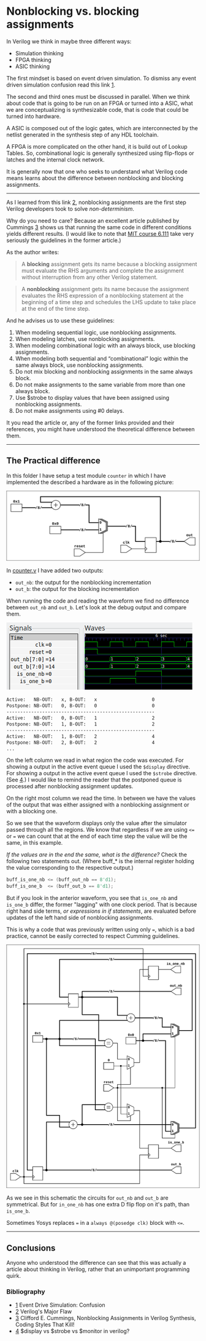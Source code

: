 # Nonblocking vs. blocking assignments

In Verilog we think in maybe three different ways:

- Simulation thinking
- FPGA thinking
- ASIC thinking

The first mindset is based on event driven simulation. To dismiss any event
driven simulation confusion read this link [1].

The second and third ones must be discussed in parallel. When we think about
code that is going to be run on an FPGA or turned into a ASIC, what we are
conceptualizing is synthesizable code, that is code that could be turned into
hardware.

A ASIC is composed out of the logic gates, which are interconnected by the
netlist generated in the synthesis step of any HDL toolchain.

A FPGA is more complicated on the other hand, it is build out of Lookup Tables.
So, combinational logic is generally synthesized using flip-flops or latches and
the internal clock network.

It is generally now that one who seeks to understand what Verilog code means
learns about the difference between nonblocking and blocking assignments.

---

As I learned from this link [2], nonblocking assignments are the first step
Verilog developers took to solve *non-determinism*.

Why do you need to care? Because an excellent article published by Cummings [3]
shows us that running the same code in different conditions yields different
results. (I would like to note that
[MIT course 6.111](http://web.mit.edu/6.111/www/f2017/handouts/L04.pdf#page=30)
take very seriously the guidelines in the former article.)

As the author writes:

> A **blocking** assignment gets its name because a blocking assignment must
> evaluate the RHS arguments and complete the assignment without interruption
> from any other Verilog statement.

> A **nonblocking** assignment gets its name because the assignment evaluates the
> RHS expression of a nonblocking statement at the beginning of a time step and
> schedules the LHS update to take place at the end of the time step.

And he advises us to use these guidelines:

1. When modeling sequential logic, use nonblocking assignments.
2. When modeling latches, use nonblocking assignments.
3. When modeling combinational logic with an always block, use blocking
    assignments.
4. When modeling both sequential and “combinational” logic within the same
    always block, use nonblocking assignments.
5. Do not mix blocking and nonblocking assignments in the same always block.
6. Do not make assignments to the same variable from more than one always block.
7. Use $strobe to display values that have been assigned using nonblocking
    assignments.
8. Do not make assignments using #0 delays.

It you read the article or, any of the former links provided and their
references, you might have understood the theoretical difference between them.

---

## The Practical difference

In this folder I have setup a test module `counter` in which I have implemented
the described a hardware as in the following picture:

![sch](counter.svg "Counter schematic")

In [counter.v](counter.v) I have added two outputs:

- `out_nb`: the output for the nonblocking incrementation
- `out_b`: the output for the blocking incrementation

When running the code and reading the waveform we find no difference between
`out_nb` and `out_b`. Let's look at the debug output and compare them.

![wave](waveform.png "Counter signal output waves")

```
Active:   NB-OUT:   x, B-OUT:   x                    0
Postpone: NB-OUT:   0, B-OUT:   0                    0
------------------------------------------------------
Active:   NB-OUT:   0, B-OUT:   1                    2
Postpone: NB-OUT:   1, B-OUT:   1                    2
------------------------------------------------------
Active:   NB-OUT:   1, B-OUT:   2                    4
Postpone: NB-OUT:   2, B-OUT:   2                    4
...
```

On the left column we read in what region the code was executed. For showing a
output in the active event queue I used the `$display` directive. For showing a
output in the active event queue I used the `$strobe` directive. (See [4].) I
would like to remind the reader that the postponed queue is processed after
nonblocking assignment updates.

On the right most column we read the time. In between we have the values of the
output that was either assigned with a nonblocking assignment or with a
blocking one.

So we see that the waveform displays only the value after the simulator passed
through all the regions. We know that regardless if we are using `<=` or `=` we
can count that at the end of each time step the value will be the same, in this
example.

*If the values are in the end the same, what is the difference?* Check the
following two statements out. (Where buff_* is the internal register holding the
value corresponding to the respective output.)

```verilog
buff_is_one_nb <= (buff_out_nb == 8'd1);
buff_is_one_b  <= (buff_out_b == 8'd1);
```

But if you look in the anterior waveform, you see that `is_one_nb` and
`is_one_b` differ, the former "lagging" with one clock period. That is because
right hand side terms, *or expressions in if statements*, are evaluated before
updates of the left hand side of nonblocking assignments.

This is why a code that was previously written using only `=`, which is a bad
practice, cannot be easily corrected to respect Cumming guidelines.

![sch](result.svg "Counter schematic result")

As we see in this schematic the circuits for `out_nb` and `out_b` are
symmetrical. But for `in_one_nb` has one extra D flip flop on it's path, than
`is_one_b`.

Sometimes Yosys replaces `=` in a `always @(posedge clk)` block with `<=`.

---

## Conclusions

Anyone who understood the difference can see that this was actually a article
about thinking in Verilog, rather that an unimportant programming quirk.

### Bibliography

- [1] Event Drive Simulation: Confusion
- [2] Verilog's Major Flaw
- [3] Clifford E. Cummings, Nonblocking Assignments in Verilog Synthesis, Coding
    Styles That Kill!
- [4] $display vs $strobe vs $monitor in verilog?

[1]: https://electronics.stackexchange.com/questions/202489/event-driven-simulation-confusion

[2]: https://insights.sigasi.com/opinion/jan/verilogs-major-flaw/

[3]: http://www.sunburst-design.com/papers/CummingsSNUG2000SJ_NBA.pdf

[4]: https://stackoverflow.com/questions/32832104/display-vs-strobe-vs-monitor-in-verilog